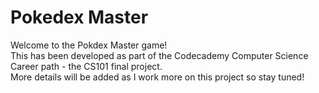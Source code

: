 # Pokedex Master
Welcome to the Pokdex Master game!  
This has been developed as part of the Codecademy Computer Science Career path - the CS101 final project.  
More details will be added as I work more on this project so stay tuned!

